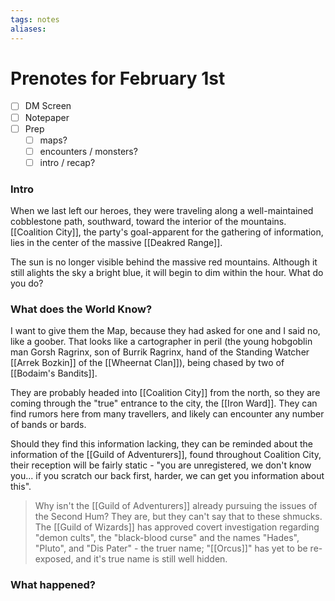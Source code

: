 ```yaml
---
tags: notes
aliases:
---
```


# Prenotes for February 1st
- [ ] DM Screen
- [ ] Notepaper
- [ ] Prep
	- [ ] maps?
	- [ ] encounters / monsters?
	- [ ] intro / recap?

### Intro

When we last left our heroes, they were traveling along a well-maintained cobblestone path, southward, toward the interior of the mountains. [[Coalition City]], the party's goal-apparent for the gathering of information, lies in the center of the massive [[Deakred Range]]. 

The sun is no longer visible behind the massive red mountains. Although it still alights the sky a bright blue, it will begin to dim within the hour. What do you do?

### What does the World Know?

I want to give them the Map, because they had asked for one and I said no, like a goober. That looks like a cartographer in peril (the young hobgoblin man Gorsh Ragrinx, son of Burrik Ragrinx, hand of the Standing Watcher [[Arrek Bozkin]] of the [[Wheernat Clan]]), being chased by two of [[Bodaim's Bandits]].

They are probably headed into [[Coalition City]] from the north, so they are coming through the "true" entrance to the city, the [[Iron Ward]]. They can find rumors here from many travellers, and likely can encounter any number of bands or bards.

Should they find this information lacking, they can be reminded about the information of the [[Guild of Adventurers]], found throughout Coalition City, their reception will be fairly static - "you are unregistered, we don't know you... if you scratch our back first, harder, we can get you information about this".

> Why isn't the [[Guild of Adventurers]] already pursuing the issues of the Second Hum?
> They are, but they can't say that to these shmucks. The [[Guild of Wizards]] has approved covert investigation regarding "demon cults", the "black-blood curse" and the names "Hades", "Pluto", and "Dis Pater" - the truer name; "[[Orcus]]" has yet to be re-exposed, and it's true name is still well hidden.

### What happened?